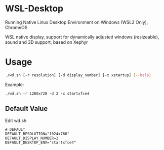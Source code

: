 # WSL-Desktop
Running Native Linux Desktop Environment on Windows (WSL2 Only), ChromeOS

WSL native display, support for dynamically adjusted windows (resizeable), sound and 3D support, based on Xephyr    

# Usage
```bash
./wd.sh [-r resolution] [-d display_number] [-x xstartup] [--help]
```
Example:
```
./wd.sh -r 1280x720 -d 2 -x startxfce4
```
## Default Value
Edit wd.sh:
```
# DEFAULT
DEFAULT_RESOLUTION="1024x768"
DEFAULT_DISPLAY_NUMBER=2
DEFAULT_DESKTOP_ENV="startxfce4"
```
